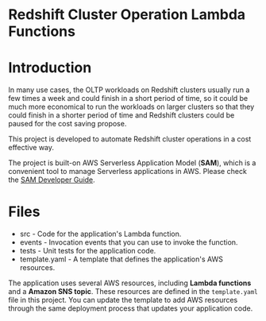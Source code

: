 # Redshift Cluster Operation Lambda Functions

# Introduction

In many use cases, the OLTP workloads on Redshift clusters usually run a few times a week and could finish in a short period of time, so it could be much more economical to run the workloads on larger clusters so that they could finish in a shorter period of time and Redshift clusters could be paused for the cost saving propose.

This project is developed to automate Redshift cluster operations in a cost effective way. 

The project is built-on AWS Serverless Application Model (**SAM**), which is a convenient tool to manage Serverless applications in AWS. Please check the [SAM Developer Guide](https://docs.aws.amazon.com/serverless-application-model/latest/developerguide/what-is-sam.html).

# Files
- src - Code for the application's Lambda function.
- events - Invocation events that you can use to invoke the function.
- tests - Unit tests for the application code. 
- template.yaml - A template that defines the application's AWS resources.

The application uses several AWS resources, including **Lambda functions** and a **Amazon SNS topic**. These resources are defined in the `template.yaml` file in this project. You can update the template to add AWS resources through the same deployment process that updates your application code.

